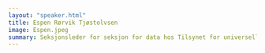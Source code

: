 ```yaml
---
layout: "speaker.html"
title: Espen Rørvik Tjøstolvsen
image: Espen.jpeg
summary: Seksjonsleder for seksjon for data hos Tilsynet for universell utforming av IKT (uu-tilsynet)
---
```

